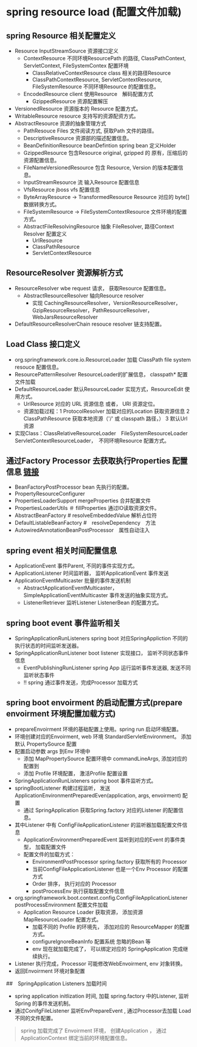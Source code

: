# spring resource load (配置文件加载)

## spring Resource 相关配置定义

- Resource InputStreamSource 资源接口定义
  - ContextResource 不同环境ResourcePath 的路径, ClassPathContext, ServletContext, FileSystemContex 配置环境
    - ClassRelativeContextResource class 相关的路径Resource
    - ClassPathContextResource, ServletContextResource, FileSystemResource 不同环境Resource 的配置信息。
  - EncodedResource client 使用Resource　解码配置方式
    - GzippedResource 资源配置解压
- VersionedResource 资源版本的 Resource 配置方式。
- WritableResource resource 支持写的资源配资方式。
- AbstractResource 资源的抽象管理方式
  - PathResouce Files 文件阅读方式, 获取Path 文件的路径。
  - DescriptiveResource 资源部的描述配置信息。
  - BeanDefinitionResource beanDefintion spring bean 定义Holder
  - GzippedResource 包含Resource original, gzipped 的 原有，压缩后的 资源配置信息。
  - FileNameVersionedResource 包含 Resource, Version 的版本配置信息。
  - InputStreamResource 流 输入Resource 配置信息
  - VfsResource jboss vfs 配置信息
  - ByteArrayResource -> TransformedResource Resource 对应的 byte[]  数据转换方式。
  - FileSystemResource -> FileSystemContextResource 文件环境的配置方式。
  - AbstractFileResolvingResource 抽象 FileResolver, 路径Context Resolver 配置定义
    - UrlResource
    - ClassPathResource
    - ServletContextResource

## ResourceResolver 资源解析方式

- ResourceResolver wbe request 请求， 获取Resource 配置信息。
  - AbstractResourceResolver 轴向Resource resolver
    - 实现 CachingResourceResolver，VersionResourceResolver，GzipResourceResolver，PathResourceResolver，WebJarsResourceResolver
- DefaultResourceResolverChain resouce resolver 链支持配置。

## Load Class 接口定义

- org.springframework.core.io.ResourceLoader 加载 ClassPath file system resouce 配置信息。
- ResourcePatternResolver ResourceLoader的扩展信息， classpath* 配置文件加载
- DefaultResourceLoader 默认ResourceLoader 实现方式，ResourceEdit 使用方式。
  - UrlResource 对应的 URL 资源信息 或者， URI 资源定位。
  - 资源加载过程：1 ProtocolResolver 加载对应的Location 获取资源信息 2 ClassPathResource 获取本地资源（'/' 或 classpath 路径，） 3 默认Url 资源
- 实现Class：ClassRelativeResourceLoader　FileSystemResourceLoader　ServletContextResourceLoader，　不同环境Resource 配置方式。

## 通过Factory Processor 去获取执行Properties 配置信息 [链接](http://blog.csdn.net/dalinsi/article/details/53037957)

- BeanFactoryPostProcessor bean 先执行的配置。
- PropertyResourceConfigurer 
- PropertiesLoaderSupport mergeProperties 合并配置文件
- PropertiesLoaderUtils ＃ fillProperties 通过IO读取资源文件。
- AbstractBeanFactory # resolveEmbeddedValue 解析占位符
- DefaultListableBeanFactory #　resolveDependency　方法
- AutowiredAnnotationBeanPostProcessor　属性自动注入

## spring event 相关时间配置信息

- ApplicationEvent 事件Parent, 不同的事件实现方式。
- ApplicationListener 时间监听器， 监听ApplicationEvent 事件发送
- ApplicationEventMulticaster 批量的事件发送机制
  - AbstractApplicationEventMulticaster，SimpleApplicationEventMulticaster 事件发送的抽象实现方式。
  - ListenerRetriever 监听Listener ListenerBean 的配置方式。

## spring boot event 事件监听相关

- SpringApplicationRunListeners spring boot 对应SpringAppliction 不同的执行状态的时间监听发送器。
- SpringApplicationRunListener boot listener 实现接口， 监听不同状态事件信息
  - EventPublishingRunListener spring App 运行监听事件发送器, 发送不同监听状态事件
  - !! spring 通过事件发送，完成Processor 加载方式

## spring boot envoirment 的启动配置方式(prepare envoirment 环境配置加载方式)

- prepareEnvoirment 环境的基础配置上使用。spring run 启动环境配置。
- 环境创建对应的Envoirment, web 环境 StandardServletEnvironment。 添加默认 PropertySource 配置
- 配置启动参数 args 到Env 环境中
  - 添加 MapPropertySource 配置环境中 commandLineArgs, 添加对应的配置到
  - 添加 Profile 环境配置， 激活Profile 配置设置
- SpringApplicationRunListeners spring boot 事件监听方式。
- springBootListener 构建过程监听， 发送 ApplicationEnvironmentPreparedEven(application, args, envoirment) 配置
  - 通过 SpringApplication 获取Spring.factory 对应的Listener 的配置信息。
- 其中Listener 中有 ConfigFileApplicationListener 的监听器加载配置文件信息
  - ApplicationEnvironmentPreparedEvent 监听到对应的Event 的事件类型， 加载配置文件
  - 配置文件的加载方式：
    - EnvironmentPostProcessor spring.factory 获取所有的 Processor
    - 当前ConfigFileApplicationListener 也是一个Env Processor 的配置方式
    - Order 排序， 执行对应的 Processor
    - postProcessEnv 执行获取配置文件信息
- org.springframework.boot.context.config.ConfigFileApplicationListener postProcessEnvironment 配置文件加载
  - Application Resource Loader 获取资源， 添加资源 MapResourceLoader 配置方式。
    - 加载不同的 Profile 的环境先， 添加对应的 ResourceMapper 的配置方式。
    - configureIgnoreBeanInfo 配置系统 忽略的Bean 等
    - env 现在就加载完成了， 可以绑定对应的 SpringApplication 完成继续执行。
- Listener 执行完成，Processor 可能修改WebEnvoirment, env 对象转换。
- 返回Envoirment 环境对象配置

##　SpringApplication Listeners 加载时间

- spring application initlization 时间, 加载 spring.factory 中的Listener, 监听Spring 的事件发送机制。
- 通过ConifgFileListener  监听EnvPrepareEvent , 通过Processor去加载 Load 不同的文件配置。

> spring 加载完成了 Envoirment 环境， 创建Application ， 通过ApplicationContext 绑定当前的环境配置信息。
